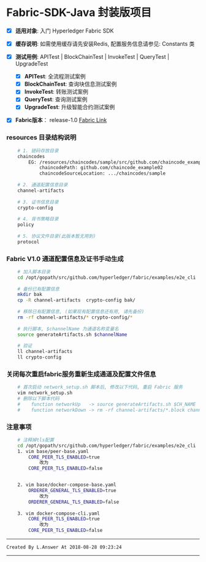 # Fabric-SDK-Java 封装版项目
  - [x] **适用对象**: 入门 Hyperledger Fabric SDK
  - [x] **缓存说明**: 如需使用缓存请先安装Redis, 配置服务信息请参见: Constants 类
  - [x] **测试用例**: APITest | BlockChainTest | InvokeTest | QueryTest | UpgradeTest
    - [x] **APITest**: 全流程测试案例
    - [x] **BlockChainTest**: 查询块信息测试案例
    - [x] **InvokeTest**: 转账测试案例
    - [x] **QueryTest**: 查询测试案例
    - [x] **UpgradeTest**: 升级智能合约测试案例
  - [x] **Fabric版本**： release-1.0  [Fabric Link](https://github.com/hyperledger/fabric)



### resources 目录结构说明
```bash
    # 1. 链码存放目录
    chaincodes
        EG: /resources/chaincodes/sample/src/github.com/chaincode_example02/chaincode_example02.go
            chaincodePath: github.com/chaincode_example02
            chaincodeSourceLocation: .../chaincodes/sample
    
    # 2. 通道配置信息目录
    channel-artifacts
    
    # 3. 证书信息目录
    crypto-config
    
    # 4. 背书策略目录
    policy
    
    # 5. 协议文件目录(此版本暂无用到)
    protocol
```


### Fabric V1.0 通道配置信息及证书手动生成
```bash
    # 加入脚本目录
    cd /opt/gopath/src/github.com/hyperledger/fabric/examples/e2e_cli
    
    # 备份已有配置信息
    mkdir bak
    cp -R channel-artifacts  crypto-config bak/
    
    # 移除已有配置信息, (如果现有配置信息还有用, 请先备份)
    rm -rf channel-artifacts/* crypto-config/*
    
    # 执行脚本, $channelName 为通道名称变量名
    source generateArtifacts.sh $channelName  
    
    # 验证
    ll channel-artifacts
    ll crypto-config                 
```


### 关闭每次重启fabric服务重新生成通道及配置文件信息
```bash
    # 首次启动 network_setup.sh 脚本后, 修改以下代码, 重启 Fabric 服务
    vim network_setup.sh
    # 删除以下脚本代码
    #    function networkUp   -> source generateArtifacts.sh $CH_NAME
    #    function networkDown -> rm -rf channel-artifacts/*.block channel-artifacts/*.tx crypto-config
```


### 注意事项
```bash
    # 注释掉tls配置
    cd /opt/gopath/src/github.com/hyperledger/fabric/examples/e2e_cli
    1. vim base/peer-base.yaml
        CORE_PEER_TLS_ENABLED=true 
            改为
        CORE_PEER_TLS_ENABLED=false


    2. vim base/docker-compose-base.yaml
        ORDERER_GENERAL_TLS_ENABLED=true
            改为
        ORDERER_GENERAL_TLS_ENABLED=false
    
    3. vim docker-compose-cli.yaml
        CORE_PEER_TLS_ENABLED=true
            改为
        CORE_PEER_TLS_ENABLED=false            
```

***
`Created By L.Answer At 2018-08-28 09:23:24`
***

